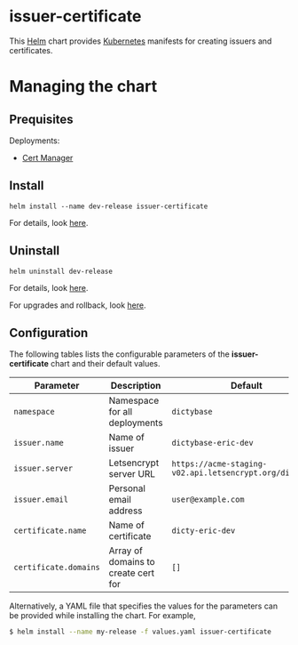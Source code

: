 # issuer-certificate

This [Helm](https://github.com/kubernetes/helm) chart provides
[Kubernetes](http://kubernetes.io) manifests for creating issuers and certificates.

# Managing the chart

## Prequisites

Deployments:

- [Cert Manager](https://github.com/jetstack/cert-manager)

## Install

```
helm install --name dev-release issuer-certificate
```

For details, look [here](https://docs.helm.sh/using_helm/#helm-install-installing-a-package).

## Uninstall

```
helm uninstall dev-release
```

For details, look [here](https://docs.helm.sh/using_helm/#uninstall-a-release).

For upgrades and rollback, look [here](https://docs.helm.sh/using_helm/#helm-upgrade-and-helm-rollback-upgrading-a-release-and-recovering-on-failure).

## Configuration

The following tables lists the configurable parameters of the **issuer-certificate** chart and their default values.

| Parameter             | Description                         | Default                                                  |
| --------------------- | ----------------------------------- | -------------------------------------------------------- |
| `namespace`           | Namespace for all deployments       | `dictybase`                                              |
| `issuer.name`         | Name of issuer                      | `dictybase-eric-dev`                                     |
| `issuer.server`       | Letsencrypt server URL              | `https://acme-staging-v02.api.letsencrypt.org/directory` |
| `issuer.email`        | Personal email address              | `user@example.com`                                       |
| `certificate.name`    | Name of certificate                 | `dicty-eric-dev`                                         |
| `certificate.domains` | Array of domains to create cert for | `[]`                                                     |

Alternatively, a YAML file that specifies the values for the parameters can be provided while installing the chart. For example,

```bash
$ helm install --name my-release -f values.yaml issuer-certificate
```
